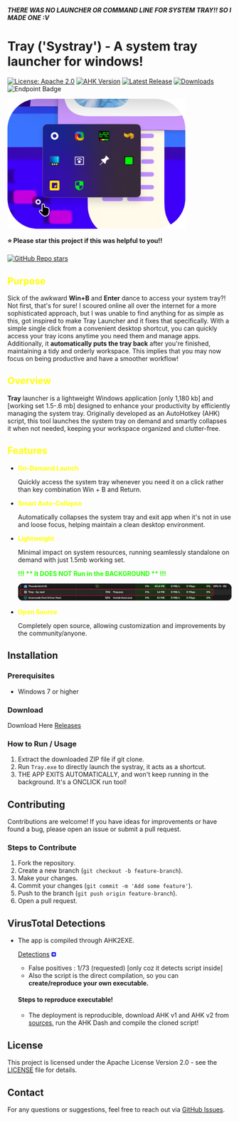 ##### THERE WAS NO LAUNCHER OR COMMAND LINE FOR SYSTEM TRAY!! SO I MADE ONE :V


# Tray ('Systray') - A system tray launcher for windows!

[![License: Apache 2.0](https://img.shields.io/badge/License-Apache%202.0-blue.svg?style=flat&logo=securityscorecard&logoColor=white&label=License&color=%235EFF)](https://opensource.org/licenses/Apache-2.0)
[![AHK Version](https://img.shields.io/badge/AHK-1.1.37.2-green.svg?style=flat&logo=hetzner&logoColor=white&label=AHK&color=%26ff00)](https://www.autohotkey.com/download/1.1/#:~:text=64-,AutoHotkey_1.1.37.02_setup.exe,-2024%2D03%2D16)
[![Latest Release](https://img.shields.io/github/v/release/naxl/tray?logo=jetpackcompose&logoColor=white&label=Releases)](https://github.com/naxl/tray/releases)
[![Downloads](https://img.shields.io/github/downloads/naxl/tray/total?logo=substack&logoColor=white&label=Downloads)](https://github.com/naxl/tray/releases)
![Endpoint Badge](https://img.shields.io/endpoint?url=https%3A%2F%2Fhits.dwyl.com%2Fnaxl%2Ftray.json&style=flat&show=unique&logo=steelseries&logoColor=%23FFFFFF&label=Views&color=%23FF0077)



<img src="Resources/preview.png" alt="Screenshot" width="400">

**⭐ Please star this project if this was helpful to you!!**<br><br>
[![GitHub Repo stars](https://img.shields.io/github/stars/naxl/tray?style=flat&logo=stackblitz&logoColor=white&label=Stars&color=%23FFFB00)](#)

<h2 style="color: yellow;">Purpose</h2>

Sick of the awkward **Win+B** and **Enter** dance to access your system tray?! Not first, that's for sure! I scoured online all over the internet for a more sophisticated approach, but I was unable to find anything for as simple as this, got inspired to make Tray Launcher and it fixes that specifically. With a simple single click from a convenient desktop shortcut, you can quickly access your tray icons anytime you need them and manage apps. Additionally, it **automatically puts the tray back** after you're finished, maintaining a tidy and orderly workspace. This implies that you may now focus on being productive and have a smoother workflow!

<h2 style="color: yellow;">Overview</h2>


**Tray** launcher is a lightweight Windows application [only 1,180 kb] and [working set 1.5-.6 mb] designed to enhance your productivity by efficiently managing the system tray. Originally developed as an AutoHotkey (AHK) script, this tool launches the system tray on demand and smartly collapses it when not needed, keeping your workspace organized and clutter-free.

<strong><h2 style="color: yellow;">Features</h2></strong>


- <strong><p style="color: yellow;">On-Demand Launch</p></strong>Quickly access the system tray whenever you need it on a click rather than key combination Win + B and Return.

- <strong><p style="color: yellow;">Smart Auto-Collapse</p></strong>Automatically collapses the system tray and exit app when it's not in use and loose focus, helping maintain a clean desktop environment.

- <strong><p style="color: yellow;">Lightweight</p></strong>Minimal impact on system resources, running seamlessly standalone on demand with just 1.5mb working set.

   <strong><p style="color: #26ff00;">!!! ** It DOES NOT Run in the BACKGROUND ** !!!</p></strong>

  <img src="Resources/working-set.png" alt="Screenshot" width="1000">
  <br>
  
- <strong><p style="color: yellow;">Open Source</p></strong>Completely open source, allowing customization and improvements by the community/anyone.

## Installation

### Prerequisites

- Windows 7 or higher

### Download

Download Here [Releases](https://github.com/naxl/tray/releases)

### How to Run / Usage

1. Extract the downloaded ZIP file if git clone.
2. Run `Tray.exe` to directly launch the systray, it acts as a shortcut.
3. THE APP EXITS AUTOMATICALLY, and won't keep running in the background. It's a ONCLICK run tool!

## Contributing

Contributions are welcome! If you have ideas for improvements or have found a bug, please open an issue or submit a pull request.

### Steps to Contribute

1. Fork the repository.
2. Create a new branch (`git checkout -b feature-branch`).
3. Make your changes.
4. Commit your changes (`git commit -m 'Add some feature'`).
5. Push to the branch (`git push origin feature-branch`).
6. Open a pull request.

## VirusTotal Detections

- The app is compiled through AHK2EXE.
      
  [Detections](https://www.virustotal.com/gui/file/7f3a5fea468aff5994069bd6acfe7fbb7e33f43a9f4ba08e547029e2ff6acb5d/detection)  <img src="Resources/virustotal.png" alt="Screenshot" width="10">
  - False positives : 1/73 (requested) [only coz it detects script inside]
  - Also the script is the direct compilation, so you can <strong>create/reproduce your own executable.</strong>

  #### Steps to reproduce executable!
  - The deployment is reproducible, download AHK v1 and AHK v2 from [sources](https://www.autohotkey.com/download/), run the AHK Dash and compile the cloned script!

## License

This project is licensed under the Apache License Version 2.0 - see the [LICENSE](https://github.com/naxl/tray/blob/main/LICENSE) file for details.

## Contact

For any questions or suggestions, feel free to reach out via [GitHub Issues](https://github.com/naxl/tray/issues).
